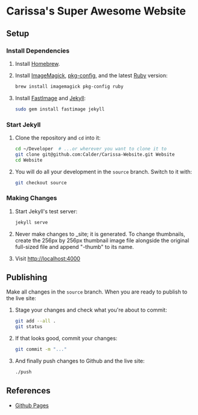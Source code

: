 # Carissa's Super Awesome Website

## Setup

### Install Dependencies

1.  Install [Homebrew](http://brew.sh/).

2.  Install [ImageMagick](http://www.imagemagick.org/), [pkg-config](http://www.freedesktop.org/wiki/Software/pkg-config/), and the latest [Ruby](https://www.ruby-lang.org/) version:
    ```sh
    brew install imagemagick pkg-config ruby
    ```

3.  Install [FastImage](https://github.com/sdsykes/fastimage) and [Jekyll](http://jekyllrb.com/):
    ```sh
    sudo gem install fastimage jekyll
    ```

### Start Jekyll

1.  Clone the repository and `cd` into it:
    ```sh
    cd ~/Developer  # ...or wherever you want to clone it to
    git clone git@github.com:Calder/Carissa-Website.git Website
    cd Website
    ```

2.  You will do all your development in the `source` branch. Switch to it with:
    ```sh
    git checkout source
    ```

### Making Changes

1.  Start Jekyll's test server:
    ```sh
    jekyll serve
    ```
2. Never make changes to _site; it is generated. To change thumbnails, create the 256px by 256px thumbnail image file alongside the original full-sized file and append "-thumb" to its name.

3.  Visit [http://localhost:4000](http://localhost:4000)

## Publishing

Make all changes in the `source` branch. When you are ready to publish to the live site:

1.  Stage your changes and check what you're about to commit:
    ```sh
    git add --all .
    git status
    ```

2.  If that looks good, commit your changes:
    ```sh
    git commit -m "..."
    ```

3.  And finally push changes to Github and the live site:
    ```sh
    ./push
    ```

## References

* [Github Pages](https://pages.github.com/)